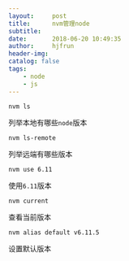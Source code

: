 ```yaml
---
layout:     post
title:      nvm管理node
subtitle:   
date:       2018-06-20 10:49:35
author:     hjfrun
header-img: 
catalog: false
tags:
    - node
    - js
---
```




`nvm ls`

列举本地有哪些`node`版本

`nvm ls-remote`

列举远端有哪些版本



`nvm use 6.11`

使用`6.11`版本



`nvm current`

查看当前版本



`nvm alias default v6.11.5`

设置默认版本


